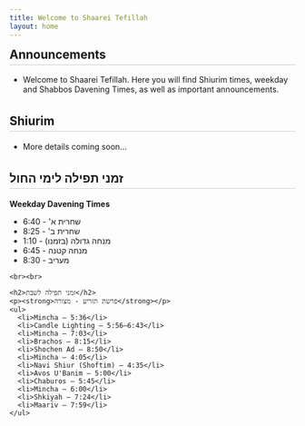 ```yaml
---
title: Welcome to Shaarei Tefillah
layout: home
---
```


<style>
.columns {
  display: flex;
  gap: 2rem;
  justify-content: space-between;
  flex-wrap: wrap;
}
.column {
  flex: 1;
  min-width: 250px;
}
.column h2 {
  border-bottom: 1px solid #ccc;
  padding-bottom: 0.25em;
  margin-top: 0;
}
</style>

<div class="columns">

  <!-- Left Column: Announcements -->
  <div class="column">
    <h2>Announcements</h2>
    <ul>
      <li>Welcome to Shaarei Tefillah. Here you will find Shiurim times, weekday and Shabbos Davening Times, as well as important announcements.</li>
    </ul>
  </div>

  <!-- Middle Column: Shiurim -->
  <div class="column">
    <h2>Shiurim</h2>
    <ul>
      <li>More details coming soon...</li>
    </ul>
  </div>

  <!-- Right Column: Davening Times -->
  <div class="column">
    <h2>זמני תפילה לימי החול</h2>
    <p><strong>Weekday Davening Times</strong></p>
    <ul>
      <li>שחרית א' - 6:40</li>
      <li>שחרית ב' - 8:25</li>
      <li>1:10 - (בזמנו) מנחה גדולה</li>
      <li>6:45 - מנחה קטנה</li>
      <li>8:30 - מעריב</li>
    </ul>

    <br><br>

    <h2>זמני תפילה לשבת</h2>
    <p><strong>פרשת תזריע - מצורה</strong></p>
    <ul>
      <li>Mincha – 5:36</li>
      <li>Candle Lighting – 5:56–6:43</li>
      <li>Mincha – 7:03</li>
      <li>Brachos – 8:15</li>
      <li>Shochen Ad – 8:50</li>
      <li>Mincha – 4:05</li>
      <li>Navi Shiur (Shoftim) – 4:35</li>
      <li>Avos U'Banim – 5:00</li>
      <li>Chaburos – 5:45</li>
      <li>Mincha – 6:00</li>
      <li>Shkiyah – 7:24</li>
      <li>Maariv – 7:59</li>
    </ul>
  </div>

</div>
